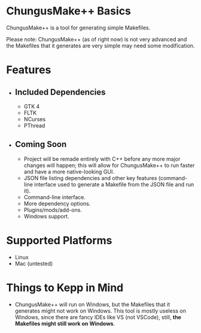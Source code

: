 # ChungusMake++ Basics

ChungusMake++ is a tool for generating simple Makefiles.

Please note: ChungusMake++ (as of right now) is not very advanced and the Makefiles that it generates are very simple may need some modification.

# Features

+ ## Included Dependencies 
	+ GTK 4
	+ FLTK
	+ NCurses
	+ PThread

+ ## Coming Soon
	+ Project will be remade entirely with C++ before any more major changes will happen; this will allow for ChungusMake++ to run faster and have a more native-looking GUI.
	+ JSON file listing dependencies and other key features (command-line interface used to generate a Makefile from the JSON file and run it).
	+ Command-line interface.
	+ More dependency options.
	+ Plugins/mods/add-ons.
	+ Windows support.


# Supported Platforms

+ Linux
+ Mac (untested)

# Things to Kepp in Mind

+ ChungusMake++ will run on Windows, but the Makefiles that it generates might not work on Windows. This tool is mostly useless on Windows, since there are fancy IDEs like VS (not VSCode), still, **the Makefiles might still work on Windows**.

